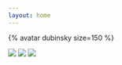```yaml
---
layout: home
---
```


{% avatar dubinsky size=150 %}

[![](https://img.shields.io/badge/Code-GitHub-informational?logo=github)](https://github.com/dubinsky)
[![](https://img.shields.io/badge/Bio-LinkedIn-informational?logo=LinkedIn&logoColor=blue)](https://www.linkedin.com/in/leoniddubinsky/)
[![](https://img.shields.io/badge/Social-X/Twitter-informational?logo=Twitter&logoColor=blue)](https://twitter.com/leoniddubinsky)


[//]: # ([Old blog]&#40;https://leonid-dubinsky.blogspot.com&#41;)
